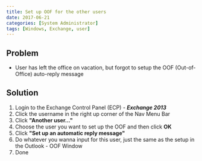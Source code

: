 ```yaml
---
title: Set up OOF for the other users
date: 2017-06-21
categories: [System Administrator]
tags: [Windows, Exchange, user]
---
```


## Problem
- User has left the office on vacation, but forgot to setup the OOF (Out-of-Office) auto-reply message

## Solution
1. Login to the Exchange Control Panel (ECP) - ***Exchange 2013***
2. Click the username in the right up corner of the Nav Menu Bar
3. Click **"Another user..."**
4. Choose the user you want to set up the OOF and then click **OK**
5. Click **"Set up an automatic reply message"**
6. Do whatever you wanna input for this user, just the same as the setup in the Outlook - OOF Window
7. Done